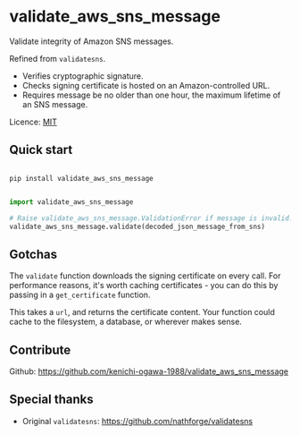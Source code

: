 # validate_aws_sns_message

Validate integrity of Amazon SNS messages.

Refined from `validatesns`.

* Verifies cryptographic signature.
* Checks signing certificate is hosted on an Amazon-controlled URL.
* Requires message be no older than one hour, the maximum lifetime of an SNS message.

Licence: [MIT](https://opensource.org/licenses/MIT)

## Quick start

```shell

pip install validate_aws_sns_message

```

```python

import validate_aws_sns_message

# Raise validate_aws_sns_message.ValidationError if message is invalid.
validate_aws_sns_message.validate(decoded_json_message_from_sns)

```

## Gotchas

The ``validate`` function downloads the signing certificate on every call. For performance reasons, it's worth caching certificates - you can do this by passing in a ``get_certificate`` function.

This takes a ``url``, and returns the certificate content. Your function could cache to the filesystem, a database, or wherever makes sense.

## Contribute

Github: <https://github.com/kenichi-ogawa-1988/validate_aws_sns_message>

## Special thanks

* Original `validatesns`: <https://github.com/nathforge/validatesns>
